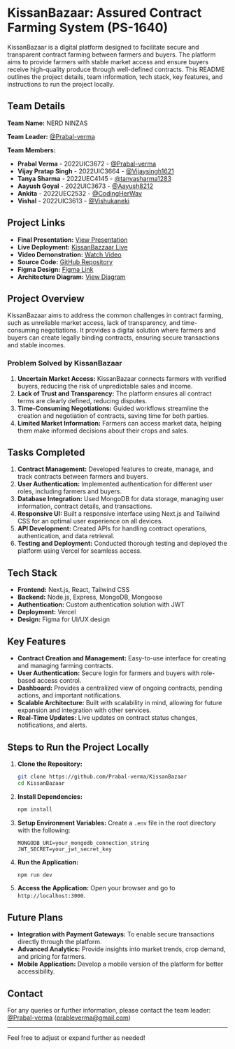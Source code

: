 

# KissanBazaar: Assured Contract Farming System (PS-1640)

KissanBazaar is a digital platform designed to facilitate secure and transparent contract farming between farmers and buyers. The platform aims to provide farmers with stable market access and ensure buyers receive high-quality produce through well-defined contracts. This README outlines the project details, team information, tech stack, key features, and instructions to run the project locally.

## Team Details

**Team Name:** NERD NINZAS

**Team Leader:** [@Prabal-verma](https://github.com/Prabal-verma)

**Team Members:**

- **Prabal Verma** - 2022UIC3672 - [@Prabal-verma](https://github.com/Prabal-verma)
- **Vijay Pratap Singh** - 2022UIC3664 - [@Vijaysingh1621](https://github.com/Vijaysingh1621)
- **Tanya Sharma** - 2022UEC4145 - [@tanyasharma1283](https://github.com/tanyasharma1283)
- **Aayush Goyal** - 2022UIC3673 - [@Aayush8212](https://github.com/aayush8212)
- **Ankita** - 2022UEC2532 - [@CodingHerWay](https://github.com/codingherway)
- **Vishal** - 2022UIC3613 - [@Vishukaneki](https://github.com/Vishukaneki)

## Project Links

- **Final Presentation:** [View Presentation](./SIH2024_NERD_NINZAS_1640.pptx%20(3).pdf)
- **Live Deployment:** [KissanBazzaar Live](https://kissanbazzar.vercel.app/)
- **Video Demonstration:** [Watch Video](https://www.youtube.com/watch?v=05z0Yzobyh0)
- **Source Code:** [GitHub Repository](https://github.com/Prabal-verma/KissanBazaar)
- **Figma Design:** [Figma Link](https://www.figma.com/design/eLWsRVWw67DpF6JNaOu7vT/Kissanbazzar.com?t=WOjXDNtBFDWUhuh7-1)
- **Architecture Diagram:** [View Diagram](https://app.eraser.io/workspace/9tp9HmW6gtxPN4jDRS3Q)

## Project Overview

KissanBazaar aims to address the common challenges in contract farming, such as unreliable market access, lack of transparency, and time-consuming negotiations. It provides a digital solution where farmers and buyers can create legally binding contracts, ensuring secure transactions and stable incomes.

### Problem Solved by KissanBazaar

1. **Uncertain Market Access:** KissanBazaar connects farmers with verified buyers, reducing the risk of unpredictable sales and income.
2. **Lack of Trust and Transparency:** The platform ensures all contract terms are clearly defined, reducing disputes.
3. **Time-Consuming Negotiations:** Guided workflows streamline the creation and negotiation of contracts, saving time for both parties.
4. **Limited Market Information:** Farmers can access market data, helping them make informed decisions about their crops and sales.

## Tasks Completed

1. **Contract Management:** Developed features to create, manage, and track contracts between farmers and buyers.
2. **User Authentication:** Implemented authentication for different user roles, including farmers and buyers.
3. **Database Integration:** Used MongoDB for data storage, managing user information, contract details, and transactions.
4. **Responsive UI:** Built a responsive interface using Next.js and Tailwind CSS for an optimal user experience on all devices.
5. **API Development:** Created APIs for handling contract operations, authentication, and data retrieval.
6. **Testing and Deployment:** Conducted thorough testing and deployed the platform using Vercel for seamless access.

## Tech Stack

- **Frontend:** Next.js, React, Tailwind CSS
- **Backend:** Node.js, Express, MongoDB, Mongoose
- **Authentication:** Custom authentication solution with JWT
- **Deployment:** Vercel
- **Design:** Figma for UI/UX design

## Key Features

- **Contract Creation and Management:** Easy-to-use interface for creating and managing farming contracts.
- **User Authentication:** Secure login for farmers and buyers with role-based access control.
- **Dashboard:** Provides a centralized view of ongoing contracts, pending actions, and important notifications.
- **Scalable Architecture:** Built with scalability in mind, allowing for future expansion and integration with other services.
- **Real-Time Updates:** Live updates on contract status changes, notifications, and alerts.

## Steps to Run the Project Locally

1. **Clone the Repository:**
   ```bash
   git clone https://github.com/Prabal-verma/KissanBazaar
   cd KissanBazaar
   ```

2. **Install Dependencies:**
   ```bash
   npm install
   ```

3. **Setup Environment Variables:**
   Create a `.env` file in the root directory with the following:
   ```env
   MONGODB_URI=your_mongodb_connection_string
   JWT_SECRET=your_jwt_secret_key
   ```

4. **Run the Application:**
   ```bash
   npm run dev
   ```

5. **Access the Application:**
   Open your browser and go to `http://localhost:3000`.

## Future Plans

- **Integration with Payment Gateways:** To enable secure transactions directly through the platform.
- **Advanced Analytics:** Provide insights into market trends, crop demand, and pricing for farmers.
- **Mobile Application:** Develop a mobile version of the platform for better accessibility.

## Contact

For any queries or further information, please contact the team leader: [@Prabal-verma](https://github.com/Prabal-verma) (prableverma@gmail.com)

---

Feel free to adjust or expand further as needed!